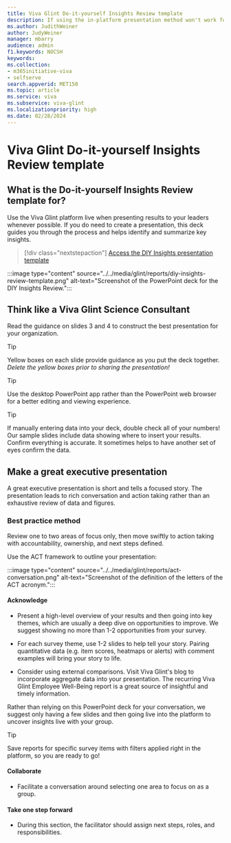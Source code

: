 ```yaml
---
title: Viva Glint Do-it-yourself Insights Review template
description: If using the in-platform presentation method won't work for a specific situation and you need to create a presentation, use this DIY deck template to identify and summarize key insights. 
ms.author: JudithWeiner
author: JudyWeiner
manager: mbarry
audience: admin
f1.keywords: NOCSH
keywords: 
ms.collection:  
- m365initiative-viva
- selfserve 
search.appverid: MET150 
ms.topic: article
ms.service: viva
ms.subservice: viva-glint
ms.localizationpriority: high
ms.date: 02/28/2024
---
```


# Viva Glint Do-it-yourself Insights Review template

## What is the Do-it-yourself Insights Review template for?

Use the Viva Glint platform live when presenting results to your leaders whenever possible. If you do need to create a presentation, this deck guides you through the process and helps identify and summarize key insights. 

> [!div class="nextstepaction"]
> [Access the DIY Insights presentation template](https://www.microsoft.com/en-us/download/details.aspx?id=105888)

:::image type="content" source="../../media/glint/reports/diy-insights-review-template.png" alt-text="Screenshot of the PowerPoint deck for the DIY Insights Review.":::

## Think like a Viva Glint Science Consultant

Read the guidance on slides 3 and 4  to construct the best presentation for your organization.

> [!TIP]
> Yellow boxes on each slide provide guidance as you put the deck together. *Delete the yellow boxes prior to sharing the presentation!*

> [!TIP]
> Use the desktop PowerPoint app rather than the PowerPoint web browser for a better editing and viewing experience.

> [!TIP]
> If manually entering data into your deck, double check all of your numbers! Our sample slides include data showing where to insert your results. Confirm everything is accurate. It sometimes helps to have another set of eyes confirm the data. 

## Make a great executive presentation

A great executive presentation is short and tells a focused story. The presentation leads to rich conversation and action taking rather than an exhaustive review of data and figures. 

### Best practice method

Review one to two areas of focus only, then move swiftly to action taking with accountability, ownership, and next steps defined.

Use the ACT framework to outline your presentation:

:::image type="content" source="../../media/glint/reports/act-conversation.png" alt-text="Screenshot of the definition of the letters of the ACT acronym.":::

#### Acknowledge

- Present a high-level overview of your results and then going into key themes, which are usually a deep dive on opportunities to improve. We suggest showing no more than 1-2 opportunities from your survey. 

- For each survey theme, use 1-2 slides to help tell your story. Pairing quantitative data (e.g. item scores, heatmaps or alerts) with comment examples will bring your story to life. 

- Consider using external comparisons. Visit Viva Glint's blog to incorporate aggregate data into your presentation. The recurring Viva Glint Employee Well-Being report is a great source of insightful and timely information. 

Rather than relying on this PowerPoint deck for your conversation, we suggest only having a few slides and then going live into the platform to uncover insights live with your group.

> [!TIP]
> Save reports for specific survey items with filters applied right in the platform, so you are ready to go! 

#### Collaborate

- Facilitate a conversation around selecting one area to focus on as a group.

#### Take one step forward

- During this section, the facilitator should assign next steps, roles, and responsibilities. 


